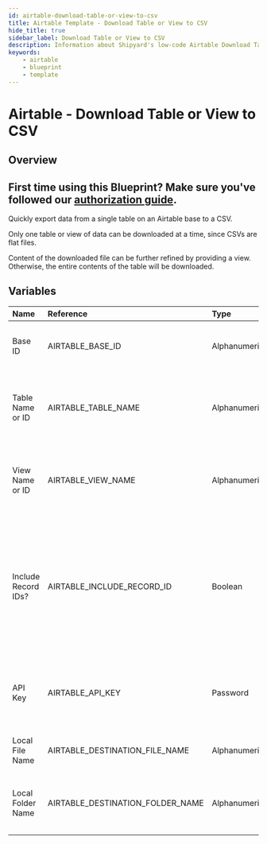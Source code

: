```yaml
---
id: airtable-download-table-or-view-to-csv
title: Airtable Template - Download Table or View to CSV
hide_title: true
sidebar_label: Download Table or View to CSV
description: Information about Shipyard's low-code Airtable Download Table or View to CSV blueprint. Quickly export your data from an Airtable Table or View. Once the data has downloaded, transfer it to another service or run another Vessel against the data.
keywords:
    - airtable
    - blueprint
    - template
---
```


# Airtable - Download Table or View to CSV

## Overview

**First time using this Blueprint? Make sure you&#39;ve followed our [authorization guide](https://www.shipyardapp.com/docs/blueprint-library/airtable/airtable-authorization/)**.
---

Quickly export data from a single table on an Airtable base to a CSV. 

Only one table or view of data can be downloaded at a time, since CSVs are flat files.

Content of the downloaded file can be further refined by providing a view. Otherwise, the entire contents of the table will be downloaded.



## Variables

| Name | Reference | Type | Required | Default | Options | Description |
|:---|:---|:---|:---|:---|:---|:---|
| Base ID | AIRTABLE_BASE_ID | Alphanumeric | :white_check_mark: | - | - | The ID of your Airtable base. Found in the URL of your base and starts with `app` |
| Table Name or ID | AIRTABLE_TABLE_NAME | Alphanumeric | :white_check_mark: | - | - | Can be the Name (case sensitive) or the ID of the table. The ID can be found in the URL and always starts with `tbl`. |
| View Name or ID | AIRTABLE_VIEW_NAME | Alphanumeric | :heavy_minus_sign: | - | - | Can be the Name (case sensitive) or the ID of the view. The ID can be found in the URL and always starts with `viw`. |
| Include Record IDs? | AIRTABLE_INCLUDE_RECORD_ID | Boolean | :white_check_mark: | true | - | If checked, an additional column named `airtable_record_ids` will be created in the CSV containing each row&#39;s unique Airtable Record ID. This is recommended if data ever needs to be reloaded back into Airtable in the future. |
| API Key | AIRTABLE_API_KEY | Password | :white_check_mark: | - | - | API Key associated with a user that has access to the specified Base, Table, and View listed. Will usually start with `key`. |
| Local File Name | AIRTABLE_DESTINATION_FILE_NAME | Alphanumeric | :white_check_mark: | - | - | Name of file to be generated with the results. Should be `.csv` extension. |
| Local Folder Name | AIRTABLE_DESTINATION_FOLDER_NAME | Alphanumeric | :heavy_minus_sign: | - | - | lder where the file should be downloaded. Leaving blank will place the file in the home directory. |


